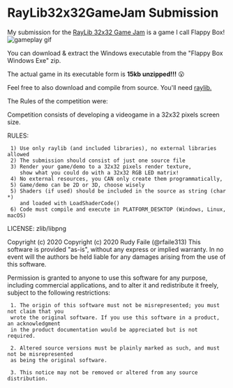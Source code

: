 # RayLib32x32GameJam Submission
My submission for the [RayLib 32x32 Game Jam](https://www.reddit.com/r/raylib/comments/g10ofj/raylib_32x32_competition_free_entry_win_prizes/) is a game I call Flappy Box! 
![gameplay gif](https://media.giphy.com/media/WnUN2kW2dptj1pKq11/giphy.gif)

You can download & extract the Windows executable from the "Flappy Box Windows Exe" zip. 

The actual game in its executable form is **15kb unzipped!!!** 😮

Feel free to also download and compile from source. You'll need [raylib.](https://www.raylib.com/) 

The Rules of the competition were:

   Competition consists of developing a videogame in a 32x32 pixels screen size.

   RULES:

     1) Use only raylib (and included libraries), no external libraries allowed
     2) The submission should consist of just one source file
     3) Render your game/demo to a 32x32 pixels render texture,
        show what you could do with a 32x32 RGB LED matrix!
     4) No external resources, you CAN only create them programmatically,
     5) Game/demo can be 2D or 3D, choose wisely
     5) Shaders (if used) should be included in the source as string (char *)
        and loaded with LoadShaderCode()
     6) Code must compile and execute in PLATFORM_DESKTOP (Windows, Linux, macOS)


   LICENSE: zlib/libpng

   Copyright (c) 2020 Copyright (c) 2020 Rudy Faile (@rfaile313)
   This software is provided "as-is", without any express or implied warranty. In no event
   will the authors be held liable for any damages arising from the use of this software.

   Permission is granted to anyone to use this software for any purpose, including commercial
   applications, and to alter it and redistribute it freely, subject to the following restrictions:

     1. The origin of this software must not be misrepresented; you must not claim that you
     wrote the original software. If you use this software in a product, an acknowledgment
     in the product documentation would be appreciated but is not required.

     2. Altered source versions must be plainly marked as such, and must not be misrepresented
     as being the original software.

     3. This notice may not be removed or altered from any source distribution.
